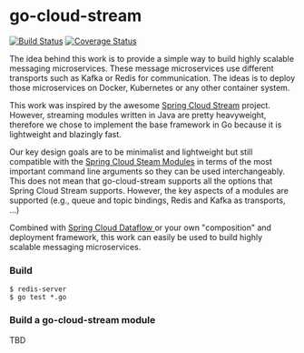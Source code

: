 # go-cloud-stream

[![Build Status](https://travis-ci.org/frosenberg/go-cloud-stream.svg?branch=master)](https://travis-ci.org/frosenberg/go-cloud-stream?branch=master)
[![Coverage Status](https://coveralls.io/repos/frosenberg/go-cloud-stream/badge.svg?branch=master&service=github)](https://coveralls.io/github/frosenberg/go-cloud-stream?branch=master)

The idea behind this work is to provide a simple way to build highly scalable messaging microservices.
These message microservices use different transports such as Kafka or Redis for communication.
The ideas is to deploy those microservices on Docker, Kubernetes or any other container system.

This work was inspired by the awesome [Spring Cloud Stream](https://github.com/spring-cloud/spring-cloud-stream)
project. However, streaming modules written in Java are pretty heavyweight, therefore we chose
to implement the base framework in Go because it is lightweight and blazingly fast.

Our key design goals are to be minimalist and lightweight but still compatible with the
[Spring Cloud Steam Modules](https://github.com/spring-cloud/spring-cloud-stream-modules)
in terms of the most important command line arguments so they can be used interchangeably.
This does not mean that go-cloud-stream supports all the options that Spring Cloud Stream supports.
However, the key aspects of a modules are supported (e.g., queue and topic bindings, Redis and Kafka
as transports, ...)

Combined with [Spring Cloud Dataflow ](https://github.com/spring-cloud/spring-cloud-dataflow) or your
own "composition" and deployment framework, this work can easily be used to build highly scalable
messaging microservices.

### Build

```
$ redis-server
$ go test *.go
```

### Build a go-cloud-stream module

TBD
